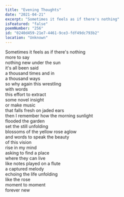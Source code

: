 ```yaml
---
title: "Evening Thoughts"
date: "2021-04-21"
excerpt: "Sometimes it feels as if there's nothing"
isFeatured: "false"
poemNumber: "256"
id: "0240d459-21e7-4461-9ce3-fdf49dc793b2"
location: "Unknown"
---
```


Sometimes it feels as if there's nothing  
more to say  
nothing new under the sun  
it's all been said  
a thousand times and in  
a thousand ways  
so why again this wrestling  
with words  
this effort to extract  
some novel insight  
or make music  
that falls fresh on jaded ears  
then I remember how the morning sunlight  
flooded the garden  
set the still unfolding  
blossoms of the yellow rose aglow  
and words to speak the beauty  
of this vision  
rise in my mind  
asking to find a place  
where they can live  
like notes played on a flute  
a captured melody  
echoing the life unfolding  
like the rose  
moment to moment  
forever new
